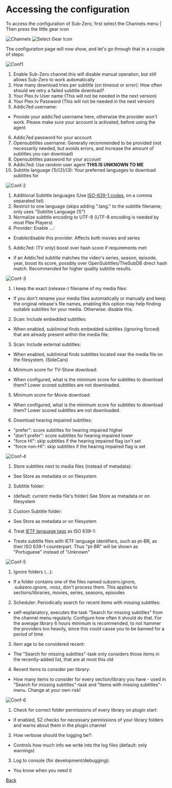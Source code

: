 # Accessing the configuration

To access the configuration of Sub-Zero, first select the Channels menu | Then press the little gear icon

![Channels](https://github.com/pannal/Sub-Zero.bundle/blob/master/Wiki/Images/Select_Channels.png)
![Select Gear Icon](https://github.com/pannal/Sub-Zero.bundle/blob/master/Wiki/Images/Select_Gear_Icon.png)

The configuration page will now show, and let's go through that in a couple of steps:

![Conf1](https://github.com/pannal/Sub-Zero.bundle/blob/master/Wiki/Images/Conf-1.png)

1. Enable Sub-Zero channel.this will disable manual operation, but still allows Sub-Zero to work automatically
2. How many download tries per subtitle (on timeout or error): How often should we retry a failed subtitle download?
3. Your Plex.tv User name (This will not be needed in the next version)
4. Your Plex.tv Password (This will not be needed in the next version)
5. Addic7ed username: 
 * Provide your addic7ed username here, otherwise the provider won't work. Please make sure your account is activated, before using the agent
6. Addic7ed password for your account
7. Opensubtitles username: Generally recommended to be provided (not necessarily needed, but avoids errors, and increase the amount of subtitles you can download)
8. Opensubtitles password for your account
9. Addic7ed: Use random user agent **THIS IS UNKNOWN TO ME**
10. Subtitle language (1)/(2)/(3): Your preferred languages to download subtitles for

![Conf-2](https://github.com/pannal/Sub-Zero.bundle/blob/master/Wiki/Images/Conf-2.png)

1. Additional Subtitle languages (Use [ISO-639-1 codes](https://en.wikipedia.org/wiki/List_of_ISO_639-1_codes), on a comma separated list)
2. Restrict to one language (skips adding ".lang." to the subtitle filename; only uses "Subtitle Language (1)")
3. Normalize subtitle encoding to UTF-8 (UTF-8 encoding is needed by most Plex Players)
4. Provider: Enable ...: 
 * Enable/disable this provider. Affects both movies and series
5. Addic7ed: (TV only) boost over hash score if requirements met: 
 * if an Addic7ed subtitle matches the video's series, season, episode, year, boost its score, possibly over OpenSubtitles/TheSubDB direct hash match. Recommended for higher quality subtitle results.

![Conf-3](https://github.com/pannal/Sub-Zero.bundle/blob/master/Wiki/Images/Conf-3.png)

1. I keep the exact (release-) filename of my media files: 
 * If you don't rename your media files automatically or manually and keep the original release's file names, enabling this option may help finding suitable subtitles for your media. Otherwise: disable this.
2. Scan: Include embedded subtitles: 
 * When enabled, subliminal finds embedded subtitles (ignoring forced) that are already present within the media file.
3. Scan: Include external subtitles: 
 * When enabled, subliminal finds subtitles located near the media file on the filesystem. (SideCars)
4. Minimum score for TV-Show download: 
 * When configured, what is the minimum score for subtitles to download them? Lower scored subtitles are not downloaded.
5. Minimum score for Movie download: 
 * When configured, what is the minimum score for subtitles to download them? Lower scored subtitles are not downloaded.
6. Download hearing impaired subtitles:
 * "prefer": score subtitles for hearing impaired higher
 * "don't prefer": score subtitles for hearing impaired lower
 * "force HI": skip subtitles if the hearing impaired flag isn't set
 * "force non-HI": skip subtitles if the hearing impaired flag is set

![Conf-4](https://github.com/pannal/Sub-Zero.bundle/blob/master/Wiki/Images/Conf-4.png)

1. Store subtitles next to media files (instead of metadata): 
 * See Store as metadata or on filesystem
2. Subtitle folder: 
 * (default: current media file's folder) See Store as metadata or on filesystem
3. Custom Subtitle folder: 
 * See Store as metadata or on filesystem
4. Treat [IETF language tags](https://en.wikipedia.org/wiki/IETF_language_tag) as ISO 639-1: 
 * Treats subtitle files with IETF language identifiers, such as pt-BR, as their ISO 639-1 counterpart. Thus "pt-BR" will be shown as "Portuguese" instead of "Unknown"

![Conf-5](https://github.com/pannal/Sub-Zero.bundle/blob/master/Wiki/Images/Conf-5.png)

1. Ignore folders (...): 
 * If a folder contains one of the files named subzero.ignore, .subzero.ignore, .nosz, don't process them. This applies to sections/libraries, movies, series, seasons, episodes
2. Scheduler:
Periodically search for recent items with missing subtitles: 
 * self-explanatory, executes the task "Search for missing subtitles" from the channel menu regularly. Configure how often it should do that. For the average library 6 hours minimum is recommended, to not hammer the providers too heavily, since this could cause you to be banned for a period of time
3. Item age to be considered recent: 
 * The "Search for missing subtitles"-task only considers those items in the recently-added list, that are at most this old
4. Recent items to consider per library: 
 * How many items to consider for every section/library you have - used in "Search for missing subtitles"-task and "Items with missing subtitles"-menu. Change at your own risk!

![Conf-6](https://github.com/pannal/Sub-Zero.bundle/blob/master/Wiki/Images/Conf-6.png)

1. Check for correct folder permissions of every library on plugin start: 
 * if enabled, SZ checks for necessary permissions of your library folders and warns about them in the plugin channel
2. How verbose should the logging be?: 
 * Controls how much info we write into the log files (default: only warnings)
3. Log to console (for development/debugging): 
 * You know when you need it

[Back](https://github.com/pannal/Sub-Zero.bundle/wiki)
